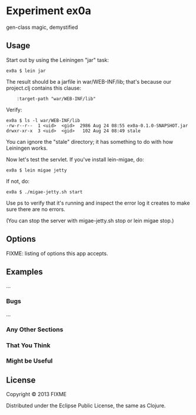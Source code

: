 # Experiment ex0a

gen-class magic, demystified

## Usage

Start out by using the Leiningen "jar" task:

    ex0a $ lein jar

The result should be a jarfile in war/WEB-INF/lib; that's because our
project.clj contains this clause:

	    :target-path "war/WEB-INF/lib"

Verify:

    ex0a $ ls -l war/WEB-INF/lib
    -rw-r--r--  1 <uid>  <gid>  2986 Aug 24 08:55 ex0a-0.1.0-SNAPSHOT.jar
    drwxr-xr-x  3 <uid>  <gid>   102 Aug 24 08:49 stale

You can ignore the "stale" directory; it has something to do with how
Leiningen works.

Now let's test the servlet.  If you've install lein-migae, do:

    ex0a $ lein migae jetty

If not, do:

    ex0a $ ./migae-jetty.sh start

Use ps to verify that it's running and inspect the error log it
creates to make sure there are no errors.

(You can stop the server with migae-jetty.sh stop or lein migae stop.)

## Options

FIXME: listing of options this app accepts.

## Examples

...

### Bugs

...

### Any Other Sections
### That You Think
### Might be Useful

## License

Copyright © 2013 FIXME

Distributed under the Eclipse Public License, the same as Clojure.
